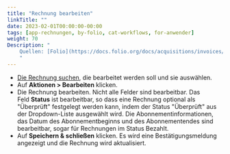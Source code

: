 ```yaml
---
title: "Rechnung bearbeiten"
linkTitle: ""
date: 2023-02-01T00:00:00-00:00
tags: [app-rechnungen, by-folio, cat-workflows, for-anwender]
weight: 70
Description: "
    Quellen: [Folio](https://docs.folio.org/docs/acquisitions/invoices/#editing-an-invoice) & [GBV](https://info.gbv.de/display/FOLIOGBVEXTERN/Folio:+Rechnung+bearbeiten)
    "
---
```


-   [Die Rechnung suchen](https://info.gbv.de/display/FOLIOGBVEXTERN/Folio%3A+Rechnung+suchen), die bearbeitet werden soll und sie auswählen.
-   Auf **Aktionen > Bearbeiten** klicken.
-   Die Rechnung bearbeiten. Nicht alle Felder sind bearbeitbar. Das Feld **Status** ist bearbeitbar, so dass eine Rechnung optional als "Überprüft" festgelegt werden kann, indem der Status "Überprüft" aus der Dropdown-Liste ausgewählt wird. Die Abonnementinformationen, das Datum des Abonnementbeginns und des Abonnementendes sind bearbeitbar, sogar für Rechnungen im Status Bezahlt.
-   Auf **Speichern & schließen** klicken. Es wird eine Bestätigungsmeldung angezeigt und die Rechnung wird aktualisiert.
